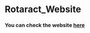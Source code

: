 # Rotaract_Website

### You can check the website [here](https://kamaljeetsahoo.github.io/Rotaract_Website/)
